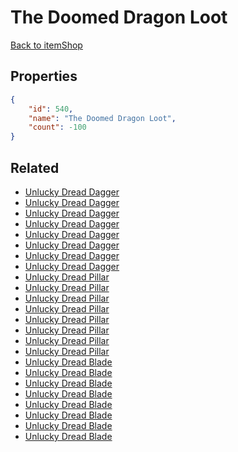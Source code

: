 # The Doomed Dragon Loot

<no description available>

[Back to itemShop](../item-shops.md)

## Properties

```json
{
    "id": 540,
    "name": "The Doomed Dragon Loot",
    "count": -100
}
```

## Related

- [Unlucky Dread Dagger](../items/16902-unlucky-dread-dagger.md)
- [Unlucky Dread Dagger](../items/16903-unlucky-dread-dagger.md)
- [Unlucky Dread Dagger](../items/16904-unlucky-dread-dagger.md)
- [Unlucky Dread Dagger](../items/16905-unlucky-dread-dagger.md)
- [Unlucky Dread Dagger](../items/16906-unlucky-dread-dagger.md)
- [Unlucky Dread Dagger](../items/16907-unlucky-dread-dagger.md)
- [Unlucky Dread Dagger](../items/16908-unlucky-dread-dagger.md)
- [Unlucky Dread Dagger](../items/16909-unlucky-dread-dagger.md)
- [Unlucky Dread Pillar](../items/16910-unlucky-dread-pillar.md)
- [Unlucky Dread Pillar](../items/16911-unlucky-dread-pillar.md)
- [Unlucky Dread Pillar](../items/16912-unlucky-dread-pillar.md)
- [Unlucky Dread Pillar](../items/16913-unlucky-dread-pillar.md)
- [Unlucky Dread Pillar](../items/16914-unlucky-dread-pillar.md)
- [Unlucky Dread Pillar](../items/16915-unlucky-dread-pillar.md)
- [Unlucky Dread Pillar](../items/16916-unlucky-dread-pillar.md)
- [Unlucky Dread Pillar](../items/16917-unlucky-dread-pillar.md)
- [Unlucky Dread Blade](../items/16918-unlucky-dread-blade.md)
- [Unlucky Dread Blade](../items/16919-unlucky-dread-blade.md)
- [Unlucky Dread Blade](../items/16920-unlucky-dread-blade.md)
- [Unlucky Dread Blade](../items/16921-unlucky-dread-blade.md)
- [Unlucky Dread Blade](../items/16922-unlucky-dread-blade.md)
- [Unlucky Dread Blade](../items/16923-unlucky-dread-blade.md)
- [Unlucky Dread Blade](../items/16924-unlucky-dread-blade.md)
- [Unlucky Dread Blade](../items/16925-unlucky-dread-blade.md)

